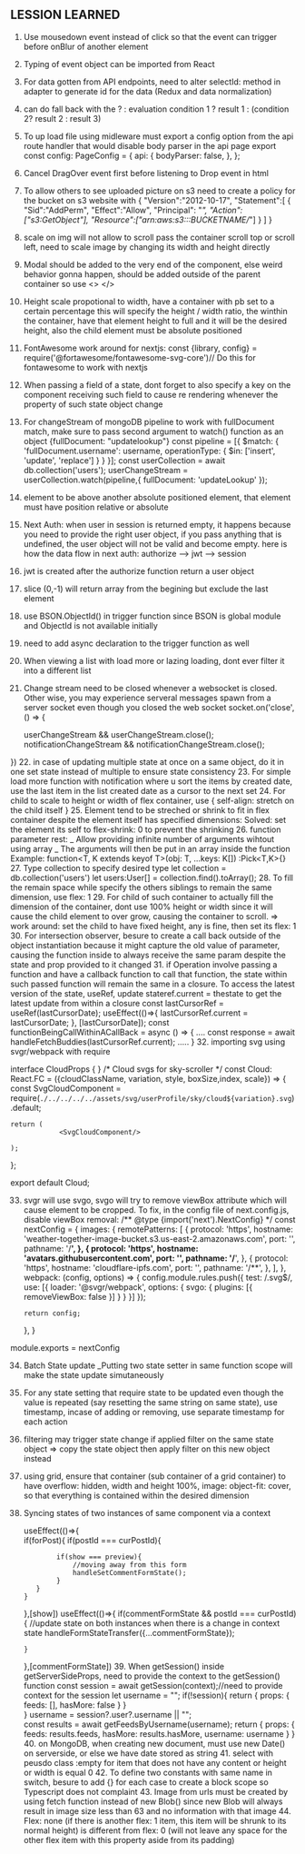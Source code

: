 ## LESSION LEARNED


1. Use mousedown event instead of click so that the event can trigger before onBlur of another element
2. Typing of event object can be imported from React
3. For data gotten from API endpoints, need to alter selectId: method in adapter to generate id for the data (Redux and data normalization)
4. can do fall back with the ? : evaluation condition 1 ? result 1 : (condition 2? result 2 : result 3)
5. To up load file using midleware must export a config option from the api route handler that would disable body parser in the api page
export const config: PageConfig = {
    api: {
        bodyParser: false,
    },
};

6. Cancel DragOver event first before listening to Drop event in html

7. To allow others to see uploaded picture on s3 need to create a policy for the bucket on s3 website with
{
  "Version":"2012-10-17",
  "Statement":[
    {
      "Sid":"AddPerm",
      "Effect":"Allow",
      "Principal": "*",
      "Action":["s3:GetObject"],
      "Resource":["arn:aws:s3:::BUCKETNAME/*"]
    }
  ]
}
8. scale on img will not allow to scroll pass the container scroll top or scroll left, need to scale image by changing its width and height directly
9. Modal should be added to the very end of the component, else weird behavior gonna happen, should be added outside of the parent container so use <> </>
10. Height scale propotional to width, have a container with pb set to a certain percentage this will specify the height /  width ratio, the winthin the container, have that element height to full and it will be the desired height, also the child element must be absolute positioned
11. FontAwesome work around for nextjs:
const {library, config} = require('@fortawesome/fontawesome-svg-core')// Do this for fontawesome to work with nextjs
12. When passing a field of a state, dont forget to also specify a key on the component receiving such field to cause re rendering whenever the property of such state object change
13. For changeStream of mongoDB pipeline to work with fullDocument match, make sure to pass second argument to watch() function as an object {fullDocument: "updatelookup"}
const pipeline = [{
          $match: {
            'fullDocument.username': username,
            operationType: {
              $in: ['insert', 'update', 'replace']
            }
          }
      }];
        const userCollection = await db.collection('users');
        userChangeStream = userCollection.watch(pipeline,{ fullDocument: 'updateLookup' });
14. element to be above another absolute positioned element, that element must have position relative or absolute
15. Next Auth: when user in session is returned empty, it happens because you need to provide the right user object, if you pass anything that is undefined, the user object will not be valid and become empty. here is how the data flow in next auth: authorize --> jwt --> session
16. jwt is created after the authorize function return a user object
17. slice (0,-1) will return array from the begining but exclude the last element
18. use BSON.ObjectId() in trigger function since BSON is global module and ObjectId is not available initially
19. need to add async declaration to the trigger function as well
20. When viewing a list with load more or lazing loading, dont ever filter it into a different list 
21. Change stream need to be closed whenever a websocket is closed. Other wise, you may experience serveral messages spawn from a server socket even though you closed the web socket
socket.on('close', () => {

      userChangeStream && userChangeStream.close();
      notificationChangeStream && notificationChangeStream.close();
    
  })
22. in case of updating multiple state at once on a same object, do it in one set state instead of multiple to ensure state consistency
23. For simple load more function with notification where u sort the items by created date, use the last item in the list created date as a cursor to the next set
24. For child to scale to height or width of flex container, use {
    self-align: stretch on the child itself
  }
25. Element tend to be streched or shrink to fit in flex container despite the element itself has specified dimensions:
Solved: set the element its self to flex-shrink: 0 to prevent the shrinking
26. function parameter rest:
_ Allow providing infinite number of arguments wihtout using array
_ The arguments will then be put in an array inside the function
Example: function<T, K extends keyof T>(obj: T, ...keys: K[]) :Pick<T,K>{}
27. Type collection to specify desired type
let collection = db.collection<User>('users')
let users:User[] = collection.find().toArray();
28. To fill the remain space while specify the others siblings to remain the same dimension, use flex: 1
29. For child of such container to actually fill the dimension of the container, dont use 100% height or width since it will cause the child element to over grow, causing the container to scroll.
=> work around: set the child to have fixed height, any is fine, then set its flex: 1
30. For intersection observer, besure to create a call back outside of the object instantiation because it might capture the old value of parameter, causing the function inside to always receive the same param despite the state and prop provided to it changed
31. if Operation involve passing a function and have a callback function to call that function, the state within such passed function will remain the same in a closure. To access the latest version of the state, useRef, update stateref.current = thestate to get the latest update from within a closure
const lastCursorRef =  useRef<Date>(lastCursorDate);
useEffect(()=>{
    lastCursorRef.current = lastCursorDate;
}, [lastCursorDate]);
const functionBeingCallWithinACallBack = async () => {
    ....
    const response = await handleFetchBuddies(lastCursorRef.current);
    .....
}
32. importing svg using svgr/webpack with require 

interface CloudProps {
}
/* 
    Cloud svgs for sky-scroller
*/
const Cloud: React.FC<CloudProps> = ({cloudClassName, variation, style,  boxSize,index, scale}) => {
    const SvgCloudComponent = require(`./../../../../assets/svg/userProfile/sky/cloud${variation}.svg`).default;

    return (
                <SvgCloudComponent/>

    );
};

export default Cloud;

33. svgr will use svgo, svgo will try to remove viewBox attribute which will cause element to be cropped. To fix, in the config file of next.config.js, disable viewBox removal:
/** @type {import('next').NextConfig} */
const nextConfig = {
    images: {
        remotePatterns: [
          {
            protocol: 'https',
            hostname: 'weather-together-image-bucket.s3.us-east-2.amazonaws.com',
            port: '',
            pathname: '/**',
          },
          {
            protocol: 'https',
            hostname: 'avatars.githubusercontent.com',
            port: '',
            pathname: '/**',
          },
          {
            protocol: 'https',
            hostname: 'cloudflare-ipfs.com',
            port: '',
            pathname: '/**',
          },
        ],
      },
      webpack: (config, options) => {
        config.module.rules.push({
            test: /\.svg$/,
            use: [{
              loader: '@svgr/webpack',
              options: {
                 svgo: {
                    plugins: [{
                       removeViewBox: false
                    }]
                 }
              }
           }]
        });

        return config;
    },
}

module.exports = nextConfig

34. Batch State update
_Putting two state setter in same function scope will make the state update simutaneously

35. For any state setting that require state to be updated even though the value is repeated (say resetting the same string on same state), use timestamp, incase of adding or removing, use separate timestamp for each action

36. filtering may trigger state change if applied filter on the same state object
=> copy the state object then apply filter on this new object instead

37. using grid, ensure that container (sub container of a grid container) to have overflow: hidden, width and height 100%, image: object-fit: cover, so that everything is contained within the desired dimension

38. Syncing states of two instances of same component via a context

    useEffect(()=>{        
        if(forPost){ 
           if(postId === curPostId){

                if(show === preview){
                    //moving away from this form
                    handleSetCommentFormState();
                } 
           }
        }
    },[show])
    useEffect(()=>{
        if(commentFormState && postId === curPostId){
           //update state on both instances when there is a change in context state
            handleFormStateTransfer({...commentFormState});
          
        }
    },[commentFormState])
    39. When getSession() inside getServerSideProps, need to provide the context to the getSession() function
    const session = await getSession(context);//need to provide context for the session
   let username = "";
   if(!session){
         return {
              props: {
                feeds: [],
                hasMore: false
              }
         }     
   }
    username = session?.user?.username || "";   
    const results = await getFeedsByUsername(username);
    return {
        props: {
            feeds: results.feeds,
            hasMore: results.hasMore,
            username: username
        }
    }
    40. on MongoDB, when creating new document, must use new Date() on serverside, or else we have date stored as string
    41. select with peusdo class :empty for item that does not have any content or height or width is equal 0
    42. To define two constants with same name in switch, besure to add {} for each case to create a block scope so Typescript does not complaint
    43. Image from urls must be created by using fetch function instead of new Blob() since new Blob will always result in image size less than 63 and no information with that image
    44. Flex: none (if there is another flex: 1 item, this item will be shrunk to its normal height) is different from flex: 0 (will not leave any space for the other flex item with this property aside from its padding)